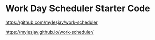 # Work Day Scheduler Starter Code

https://github.com/mylesjav/work-scheduler

https://mylesjav.github.io/work-scheduler/
